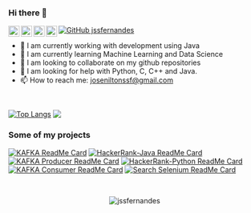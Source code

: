 ### Hi there 👋

<a href="https://twitter.com/joseniltonssf">
  <img align="left" alt="Twitter" width="22px" src="https://cdn.jsdelivr.net/npm/simple-icons@v3/icons/twitter.svg" />
</a>
<a href="https://linkedin.com/in/jssfernandes">
  <img align="left" alt="Linkdein" width="22px" src="https://cdn.jsdelivr.net/npm/simple-icons@v3/icons/linkedin.svg" />
</a>
<a href="https://github.com/jssfernandes">
  <img align="left" alt="Github" width="22px" src="https://cdn.jsdelivr.net/npm/simple-icons@v3/icons/github.svg" />
</a>

<a href="https://instagram.com/jss.fernandes">
  <img align="left" alt="Instagram" width="22px" src="https://cdn.jsdelivr.net/npm/simple-icons@v3/icons/instagram.svg" />
</a>

<!--
<a href="https://www.facebook.com/">
  <img align="left" alt="Facebook" width="22px" src="https://cdn.jsdelivr.net/npm/simple-icons@v3/icons/facebook.svg" />
</a>
-->

[![GitHub jssfernandes](https://img.shields.io/github/followers/jssfernandes?label=follow&style=social)](https://github.com/jssfernandes)
<br/>

- 🔭 I am currently working with development using Java
- 🌱 I am currently learning Machine Learning and Data Science
- 👯 I am looking to collaborate on my github repositories
- 🤔 I am looking for help with Python, C, C++ and Java.
- 📫 How to reach me: joseniltonssf@gmail.com

<br/>

<!-- Com linguagens de utilizadas compactadas
[![Top Langs](https://github-readme-stats.vercel.app/api/top-langs/?username=jssfernandes&layout=compact&theme=merko)](https://github.com/jssfernandes)
-->

[![Top Langs](https://github-readme-stats.vercel.app/api/top-langs/?username=jssfernandes&theme=merko)](https://github.com/jssfernandes)
<img align="top" src='https://github-readme-stats.vercel.app/api?username=jssfernandes&&show_icons=true&title_color=ffffff&icon_color=55E897&text_color=5EACE1&bg_color=151515'></img>


### Some of my projects

[![KAFKA ReadMe Card](https://github-readme-stats.vercel.app/api/pin/?username=jssfernandes&repo=spring-kafka-sample&show_owner=true&theme=dark)](https://github.com/jssfernandes/spring-kafka-sample)
[![HackerRank-Java ReadMe Card](https://github-readme-stats.vercel.app/api/pin/?username=jssfernandes&repo=HackerRank-Java&show_owner=true&theme=dracula)](https://github.com/jssfernandes/HackerRank-Java)
[![KAFKA Producer ReadMe Card](https://github-readme-stats.vercel.app/api/pin/?username=jssfernandes&repo=spring-kafka-producer-sample&show_owner=true&theme=tokyonight)](https://github.com/jssfernandes/spring-kafka-producer-sample)
[![HackerRank-Python ReadMe Card](https://github-readme-stats.vercel.app/api/pin/?username=jssfernandes&repo=HackerRank-Python&show_owner=true&theme=highcontrast)](https://github.com/jssfernandes/HackerRank-Python)
[![KAFKA Consumer ReadMe Card](https://github-readme-stats.vercel.app/api/pin/?username=jssfernandes&repo=spring-kafka-consumer-sample&show_owner=true&theme=radical)](https://github.com/jssfernandes/spring-kafka-consumer-sample)
[![Search Selenium ReadMe Card](https://github-readme-stats.vercel.app/api/pin/?username=jssfernandes&repo=search-selenium&show_owner=true&theme=merko)](https://github.com/jssfernandes/search-selenium)

<br/>

<p align="center"> <img src="https://komarev.com/ghpvc/?username=jssfernandes&label=Views&color=blue&style=plastic" alt="jssfernandes" /> </p>





<!--
**jssfernandes/jssfernandes** is a ✨ _special_ ✨ repository because its `README.md` (this file) appears on your GitHub profile.

Here are some ideas to get you started:

- 🔭 I’m currently working on ...
- 🌱 I’m currently learning ...
- 👯 I’m looking to collaborate on ...
- 🤔 I’m looking for help with ...
- 💬 Ask me about ...
- 📫 How to reach me: ...
- 😄 Pronouns: ...
- ⚡ Fun fact: ...
-->
